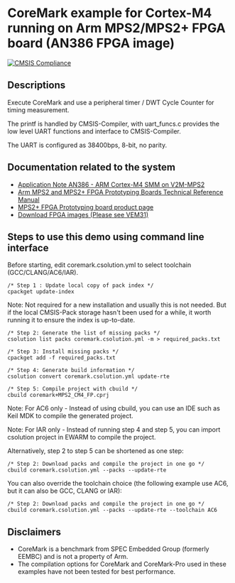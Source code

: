# CoreMark example for Cortex-M4 running on Arm MPS2/MPS2+ FPGA board (AN386 FPGA image)
[![CMSIS Compliance](https://img.shields.io/github/actions/workflow/status/Arm-Examples/EW2024_CMSIS-Toolbox/verify-example3_cm4_mps2_an386.yml?logo=arm&logoColor=0091bd&label=CMSIS%20Compliance)](https://www.keil.arm.com/cmsis)

## Descriptions

Execute CoreMark and use a peripheral timer / DWT Cycle Counter for timing measurement.

The printf is handled by CMSIS-Compiler, with uart_funcs.c provides the low level UART functions and interface to CMSIS-Compiler.

The UART is configured as 38400bps, 8-bit, no parity.

## Documentation related to the system

* [Application Note AN386 - ARM Cortex-M4 SMM on V2M-MPS2](https://developer.arm.com/documentation/dai0386/latest/)
* [Arm MPS2 and MPS2+ FPGA Prototyping Boards Technical Reference Manual](https://developer.arm.com/documentation/100112/latest/)
* [MPS2+ FPGA Prototyping board product page](https://developer.arm.com/Tools%20and%20Software/MPS2%20Plus%20FPGA%20Prototyping%20Board)
* [Download FPGA images (Please see VEM31)](https://developer.arm.com/downloads/-/download-fpga-images)

## Steps to use this demo using command line interface

Before starting, edit coremark.csolution.yml to select toolchain (GCC/CLANG/AC6/IAR).

```
/* Step 1 : Update local copy of pack index */
cpackget update-index
```
Note: Not required for a new installation and usually this is not needed. But if the local CMSIS-Pack storage hasn't been used for a while, it worth running it to ensure the index is up-to-date.
```
/* Step 2: Generate the list of missing packs */
csolution list packs coremark.csolution.yml -m > required_packs.txt
```
```
/* Step 3: Install missing packs */
cpackget add -f required_packs.txt
```

```
/* Step 4: Generate build information */
csolution convert coremark.csolution.yml update-rte
```

```
/* Step 5: Compile project with cbuild */
cbuild coremark+MPS2_CM4_FP.cprj
```
Note: For AC6 only - Instead of using cbuild, you can use an IDE such as Keil MDK to compile the generated project.

Note: For IAR only - Instead of running step 4 and step 5, you can import csolution project in EWARM to compile the project.

Alternatively, step 2 to step 5 can be shortened as one step:
```
/* Step 2: Download packs and compile the project in one go */
cbuild coremark.csolution.yml --packs --update-rte
```
You can also override the toolchain choice (the following example use AC6, but it can also be GCC, CLANG or IAR):
```
/* Step 2: Download packs and compile the project in one go */
cbuild coremark.csolution.yml --packs --update-rte --toolchain AC6
```

## Disclaimers

* CoreMark is a benchmark from SPEC Embedded Group (formerly EEMBC) and is not a property of Arm.
* The compilation options for CoreMark and CoreMark-Pro used in these examples have not been tested for best performance.
